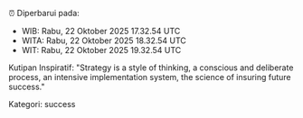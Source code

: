 ⏰ Diperbarui pada:
- WIB: Rabu, 22 Oktober 2025 17.32.54 UTC
- WITA: Rabu, 22 Oktober 2025 18.32.54 UTC
- WIT: Rabu, 22 Oktober 2025 19.32.54 UTC

Kutipan Inspiratif:
"Strategy is a style of thinking, a conscious and deliberate process, an intensive implementation system, the science of insuring future success."


Kategori: success

